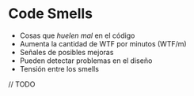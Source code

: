 # Code Smells

- Cosas que *huelen mal* en el código
- Aumenta la cantidad de WTF por minutos (WTF/m)
- Señales de posibles mejoras
- Pueden detectar problemas en el diseño
- Tensión entre los smells

// TODO